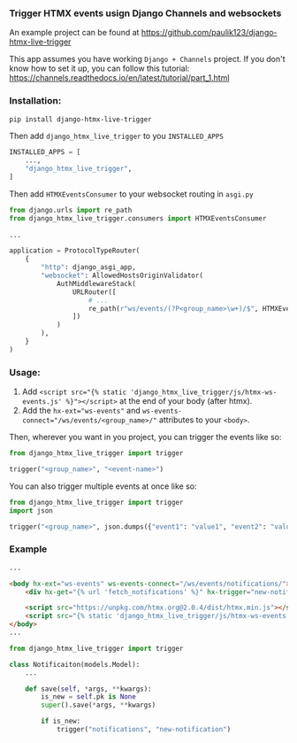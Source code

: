 ### Trigger HTMX events usign Django Channels and websockets

An example project can be found at https://github.com/paulik123/django-htmx-live-trigger

This app assumes you have working `Django + Channels` project.
If you don't know how to set it up, you can follow this tutorial:
https://channels.readthedocs.io/en/latest/tutorial/part_1.html


### Installation:
```bash
pip install django-htmx-live-trigger
```


Then add `django_htmx_live_trigger` to you `INSTALLED_APPS`
```python
INSTALLED_APPS = [
    ...,
    "django_htmx_live_trigger",
]
```

Then add `HTMXEventsConsumer` to your websocket routing in `asgi.py`

```python
from django.urls import re_path
from django_htmx_live_trigger.consumers import HTMXEventsConsumer
 
...

application = ProtocolTypeRouter(
    {
        "http": django_asgi_app,
        "websocket": AllowedHostsOriginValidator(
            AuthMiddlewareStack(
				URLRouter([
					# ...
					re_path(r"ws/events/(?P<group_name>\w+)/$", HTMXEventsConsumer.as_asgi()),
                ])
            )
        ),
    }
)
```


### Usage:

1. Add `<script src="{% static 'django_htmx_live_trigger/js/htmx-ws-events.js' %}"></script>` at the end of your body (after htmx).
2. Add the `hx-ext="ws-events"` and `ws-events-connect="/ws/events/<group_name>/"` attributes to your `<body>`.

Then, wherever you want in you project, you can trigger the events like so:

```python
from django_htmx_live_trigger import trigger

trigger("<group_name>", "<event-name>")
```

You can also trigger multiple events at once like so:
```python
from django_htmx_live_trigger import trigger
import json

trigger("<group_name>", json.dumps({"event1": "value1", "event2": "value2"}))
```


### Example
```html
...

<body hx-ext="ws-events" ws-events-connect="/ws/events/notifications/">
    <div hx-get="{% url 'fetch_notifications' %}" hx-trigger="new-notification from:body"></div>

    <script src="https://unpkg.com/htmx.org@2.0.4/dist/htmx.min.js"></script>
    <script src="{% static 'django_htmx_live_trigger/js/htmx-ws-events.js' %}"></script>
</body>
...
```

```python
from django_htmx_live_trigger import trigger

class Notificaiton(models.Model):
    ...

    def save(self, *args, **kwargs):
        is_new = self.pk is None
        super().save(*args, **kwargs)

        if is_new:
            trigger("notifications", "new-notification")
```